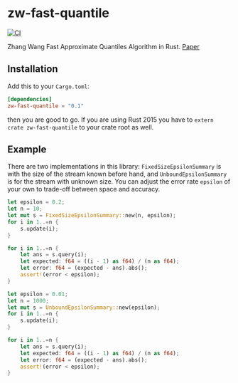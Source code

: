 # zw-fast-quantile

[![CI](https://github.com/MnO2/zw-fast-quantile/actions/workflows/CI.yml/badge.svg)](https://github.com/MnO2/zw-fast-quantile/actions/workflows/CI.yml)

Zhang Wang Fast Approximate Quantiles Algorithm in Rust. [Paper](http://web.cs.ucla.edu/~weiwang/paper/SSDBM07_2.pdf)

## Installation

Add this to your `Cargo.toml`:

```toml
[dependencies]
zw-fast-quantile = "0.1"
```

then you are good to go. If you are using Rust 2015 you have to ``extern crate zw-fast-quantile`` to your crate root as well.

## Example

There are two implementations in this library: `FixedSizeEpsilonSummary` is with the size of the stream known before hand, and `UnboundEpsilonSummary` is for the stream with unknown size. You can adjust the error rate `epsilon` of your own to trade-off between space and accuracy.

```rust
let epsilon = 0.2;
let n = 10;
let mut s = FixedSizeEpsilonSummary::new(n, epsilon);
for i in 1..=n {
    s.update(i);
}

for i in 1..=n {
    let ans = s.query(i);
    let expected: f64 = ((i - 1) as f64) / (n as f64);
    let error: f64 = (expected - ans).abs();
    assert!(error < epsilon);
}
```

```rust
let epsilon = 0.01;
let n = 1000;
let mut s = UnboundEpsilonSummary::new(epsilon);
for i in 1..=n {
    s.update(i);
}

for i in 1..=n {
    let ans = s.query(i);
    let expected: f64 = ((i - 1) as f64) / (n as f64);
    let error: f64 = (expected - ans).abs();
    assert!(error < epsilon);
}
```
